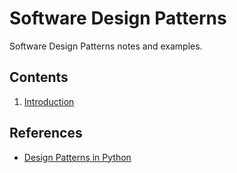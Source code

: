 # Software Design Patterns

Software Design Patterns notes and examples.

## Contents

1. [Introduction](./_notes/01-introduction.md)

## References

- [Design Patterns in Python](https://www.udemy.com/course/design-patterns-python/)
